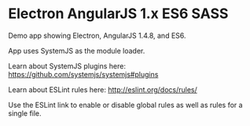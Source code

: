 # Electron AngularJS 1.x ES6 SASS

Demo app showing Electron, AngularJS 1.4.8, and ES6.

App uses SystemJS as the module loader.

Learn about SystemJS plugins here:
https://github.com/systemjs/systemjs#plugins

Learn about ESLint rules here:
http://eslint.org/docs/rules/

Use the ESLint link to enable or disable global rules as well as rules for a single file.